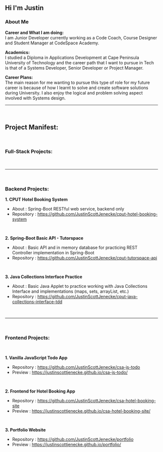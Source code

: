 ## Hi I'm Justin 

### About Me 

<b> Career and What I am doing: </b> <br>
  I am Junior Developer currently working as a Code Coach, Course Designer and Student Manager at CodeSpace Academy.

<b> Academics: </b> <br>
  I studied a Diploma in Applications Development at Cape Peninsula University of Technology and the career path that I want to pursue in Tech is that of a Systems Developer, Senior Developer or Project Manager.

<b> Career Plans: </b> <br>
  The main reason for me wanting to pursue this type of role for my future career is because of how I learnt to solve and create software solutions during University. I also enjoy the logical and problem solving aspect involved with Systems design.

<hr>
<br>

## Project Manifest:

<br>

### Full-Stack Projects:



<br>
<hr>
<br>

### Backend Projects:

**1. CPUT Hotel Booking System**
  - About : Spring-Boot RESTful web service, backend only 
  - Repository : https://github.com/JustinScottJenecke/cput-hotel-booking-system

<br>

**2. Spring-Boot Basic API - Tutorspace**
  - About : Basic API and in memory database for practicing REST Controller implementation in Spring-Boot
  - Repository : https://github.com/JustinScottJenecke/cput-tutorspace-api

<br>

**3. Java Collections Interface Practice**
  - About : Basic Java Applet to practice working with Java Collections Interface and implementations (maps, sets, arrayList, etc.)
  - Repository : https://github.com/JustinScottJenecke/cput-java-collections-interface-tdd

<br>
<hr>
<br>

### Frontend Projects:

<br>

**1. Vanilla JavaScript Todo App**
   - Repository : https://github.com/JustinScottJenecke/csa-js-todo <br>
   - Preview : https://justinscottjenecke.github.io/csa-js-todo/

<br>

**2. Frontend for Hotel Booking App**
  - Repository : https://github.com/JustinScottJenecke/csa-hotel-booking-site <br>
  - Preview : https://justinscottjenecke.github.io/csa-hotel-booking-site/

<br>

**3. Portfolio Website**
  - Repository : https://github.com/JustinScottJenecke/portfolio
  - Preview : https://justinscottjenecke.github.io/portfolio/
<!--
**JustinScottJenecke/justinscottjenecke** is a ✨ _special_ ✨ repository because its `README.md` (this file) appears on your GitHub profile.

Here are some ideas to get you started:

- 🔭 I’m currently working on ...
- 🌱 I’m currently learning ...
- 👯 I’m looking to collaborate on ...
- 🤔 I’m looking for help with ...
- 💬 Ask me about ...
- 📫 How to reach me: ...
- 😄 Pronouns: ...
- ⚡ Fun fact: ...
-->
